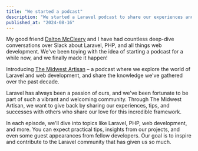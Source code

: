 ```yaml
---
title: "We started a podcast"
description: "We started a Laravel podcast to share our experiences and insights with the community."
published_at: "2024-08-16"
---
```


My good friend [Dalton McCleery](https://daltonmccleery.com) and I have had countless deep-dive conversations over Slack about Laravel, PHP, and all things web development. We've been toying with the idea of starting a podcast for a while now, and we finally made it happen!

Introducing [The Midwest Artisan](https://the-midwest-artisan.transistor.fm/) – a podcast where we explore the world of Laravel and web development, and share the knowledge we've gathered over the past decade.

Laravel has always been a passion of ours, and we've been fortunate to be part of such a vibrant and welcoming community. Through The Midwest Artisan, we want to give back by sharing our experiences, tips, and successes with others who share our love for this incredible framework.

In each episode, we'll dive into topics like Laravel, PHP, web development, and more. You can expect practical tips, insights from our projects, and even some guest appearances from fellow developers. Our goal is to inspire and contribute to the Laravel community that has given us so much.
